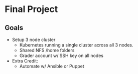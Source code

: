 # Final Project

## Goals

* Setup 3 node cluster
    * Kubernetes running a single cluster across all 3 nodes. 
    * Shared NFS /home folders
    * Grader account w/ SSH key on all nodes
* Extra Credit:
    * Automate w/ Ansible or Puppet
